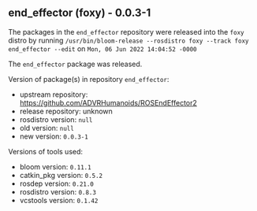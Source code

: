 ## end_effector (foxy) - 0.0.3-1

The packages in the `end_effector` repository were released into the `foxy` distro by running `/usr/bin/bloom-release --rosdistro foxy --track foxy end_effector --edit` on `Mon, 06 Jun 2022 14:04:52 -0000`

The `end_effector` package was released.

Version of package(s) in repository `end_effector`:

- upstream repository: https://github.com/ADVRHumanoids/ROSEndEffector2
- release repository: unknown
- rosdistro version: `null`
- old version: `null`
- new version: `0.0.3-1`

Versions of tools used:

- bloom version: `0.11.1`
- catkin_pkg version: `0.5.2`
- rosdep version: `0.21.0`
- rosdistro version: `0.8.3`
- vcstools version: `0.1.42`


